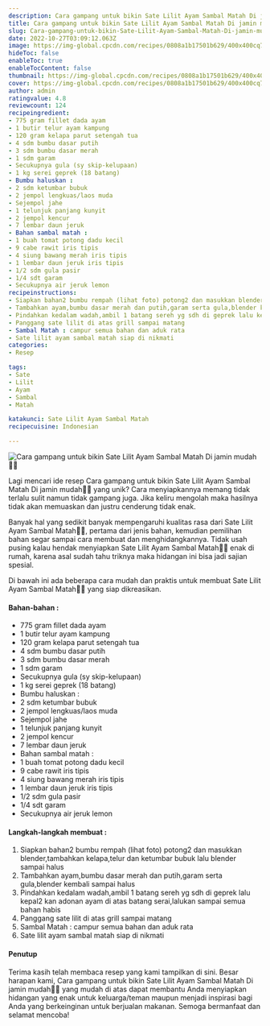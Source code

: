 ```yaml
---
description: Cara gampang untuk bikin Sate Lilit Ayam Sambal Matah Di jamin mudah"
title: Cara gampang untuk bikin Sate Lilit Ayam Sambal Matah Di jamin mudah
slug: Cara-gampang-untuk-bikin-Sate-Lilit-Ayam-Sambal-Matah-Di-jamin-mudah
date: 2022-10-27T03:09:12.063Z
image: https://img-global.cpcdn.com/recipes/0808a1b17501b629/400x400cq70/photo.jpg
hideToc: false
enableToc: true
enableTocContent: false
thumbnail: https://img-global.cpcdn.com/recipes/0808a1b17501b629/400x400cq70/photo.jpg
cover: https://img-global.cpcdn.com/recipes/0808a1b17501b629/400x400cq70/photo.jpg
author: admin
ratingvalue: 4.8
reviewcount: 124
recipeingredient:
- 775 gram fillet dada ayam
- 1 butir telur ayam kampung
- 120 gram kelapa parut setengah tua
- 4 sdm bumbu dasar putih
- 3 sdm bumbu dasar merah
- 1 sdm garam
- Secukupnya gula (sy skip-kelupaan)
- 1 kg serei geprek (18 batang)
- Bumbu haluskan :
- 2 sdm ketumbar bubuk
- 2 jempol lengkuas/laos muda
- Sejempol jahe
- 1 telunjuk panjang kunyit
- 2 jempol kencur
- 7 lembar daun jeruk
- Bahan sambal matah :
- 1 buah tomat potong dadu kecil
- 9 cabe rawit iris tipis
- 4 siung bawang merah iris tipis
- 1 lembar daun jeruk iris tipis
- 1/2 sdm gula pasir
- 1/4 sdt garam
- Secukupnya air jeruk lemon
recipeinstructions:
- Siapkan bahan2 bumbu rempah (lihat foto) potong2 dan masukkan blender,tambahkan kelapa,telur dan ketumbar bubuk lalu blender sampai halus
- Tambahkan ayam,bumbu dasar merah dan putih,garam serta gula,blender kembali sampai halus
- Pindahkan kedalam wadah,ambil 1 batang sereh yg sdh di geprek lalu kepal2 kan adonan ayam di atas batang serai,lalukan sampai semua bahan habis
- Panggang sate lilit di atas grill sampai matang
- Sambal Matah : campur semua bahan dan aduk rata
- Sate lilit ayam sambal matah siap di nikmati
categories:
- Resep

tags:
- Sate
- Lilit
- Ayam
- Sambal
- Matah

katakunci: Sate Lilit Ayam Sambal Matah
recipecuisine: Indonesian

---
```


![Cara gampang untuk bikin Sate Lilit Ayam Sambal Matah Di jamin mudah👩‍🍳](https://img-global.cpcdn.com/recipes/0808a1b17501b629/400x400cq70/photo.jpg)

Lagi mencari ide resep Cara gampang untuk bikin Sate Lilit Ayam Sambal Matah Di jamin mudah👩‍🍳 yang unik? Cara menyiapkannya memang tidak terlalu sulit namun tidak gampang juga. Jika keliru mengolah maka hasilnya tidak akan memuaskan dan justru cenderung tidak enak.

Banyak hal yang sedikit banyak mempengaruhi kualitas rasa dari Sate Lilit Ayam Sambal Matah👩‍🍳, pertama dari jenis bahan, kemudian pemilihan bahan segar sampai cara membuat dan menghidangkannya. Tidak usah pusing kalau hendak menyiapkan Sate Lilit Ayam Sambal Matah👩‍🍳 enak di rumah, karena asal sudah tahu triknya maka hidangan ini bisa jadi sajian spesial.

Di bawah ini ada beberapa cara mudah dan praktis untuk membuat Sate Lilit Ayam Sambal Matah👩‍🍳 yang siap dikreasikan.

<!--inarticleads1-->

#### Bahan-bahan :

- 775 gram fillet dada ayam
- 1 butir telur ayam kampung
- 120 gram kelapa parut setengah tua
- 4 sdm bumbu dasar putih
- 3 sdm bumbu dasar merah
- 1 sdm garam
- Secukupnya gula (sy skip-kelupaan)
- 1 kg serei geprek (18 batang)
- Bumbu haluskan :
- 2 sdm ketumbar bubuk
- 2 jempol lengkuas/laos muda
- Sejempol jahe
- 1 telunjuk panjang kunyit
- 2 jempol kencur
- 7 lembar daun jeruk
- Bahan sambal matah :
- 1 buah tomat potong dadu kecil
- 9 cabe rawit iris tipis
- 4 siung bawang merah iris tipis
- 1 lembar daun jeruk iris tipis
- 1/2 sdm gula pasir
- 1/4 sdt garam
- Secukupnya air jeruk lemon

<!--inarticleads2-->

#### Langkah-langkah membuat :

1. Siapkan bahan2 bumbu rempah (lihat foto) potong2 dan masukkan blender,tambahkan kelapa,telur dan ketumbar bubuk lalu blender sampai halus
1. Tambahkan ayam,bumbu dasar merah dan putih,garam serta gula,blender kembali sampai halus
1. Pindahkan kedalam wadah,ambil 1 batang sereh yg sdh di geprek lalu kepal2 kan adonan ayam di atas batang serai,lalukan sampai semua bahan habis
1. Panggang sate lilit di atas grill sampai matang
1. Sambal Matah : campur semua bahan dan aduk rata
1. Sate lilit ayam sambal matah siap di nikmati

#### Penutup

Terima kasih telah membaca resep yang kami tampilkan di sini. Besar harapan kami, Cara gampang untuk bikin Sate Lilit Ayam Sambal Matah Di jamin mudah👩‍🍳 yang mudah di atas dapat membantu Anda menyiapkan hidangan yang enak untuk keluarga/teman maupun menjadi inspirasi bagi Anda yang berkeinginan untuk berjualan makanan. Semoga bermanfaat dan selamat mencoba!